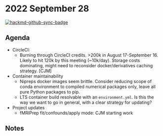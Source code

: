 # 2022 September 28

[![hackmd-github-sync-badge](https://hackmd.io/ZOOMvOklT3m_rxIVKqQcJg/badge)](https://hackmd.io/ZOOMvOklT3m_rxIVKqQcJg)

## Agenda

* CircleCI:
    * Burning through CircleCI credits. >200k in August 17-September 16. Likely to hit 120k by this meeting (~10k/day). Storage costs dominating, might need to reconsider docker/derivatives caching strategy. [CJM]
* Container maintainability
    * Nipreps docker images seem brittle. Consider reducing scope of conda environment to compiled numerical packages only, leave all pure Python packages to pip.
    * LTS container build resolvable with an `environment.yml`. Is this the way we want to go in general, with a clear strategy for updating?
* Project updates
    * fMRIPrep fit/confounds/apply mode: CJM starting work

## Notes
